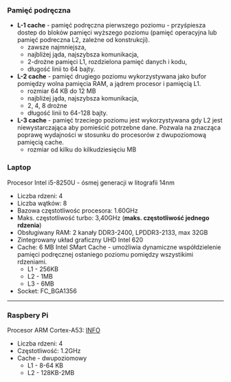 ### Pamięć podręczna
- **L-1 cache** - pamięć podręczna pierwszego poziomu - przyśpiesza dostep do bloków pamięci wyższego poziomu (pamięć operacyjna lub pamięć podreczna L2, zależne od konstrukcji). 
    * zawsze najmniejsza,
    * najbliżej jąda, najszybsza komunikacja,
     * 2-drożne pamięci L1, rozdzielona pamięć danych i kodu, 
     * długość linii to 64 bajty.
- **L-2 cache** - pamięć drugiego poziomu wykorzystywana jako bufor pomiędzy wolna pamięcia RAM, a jądrem procesor i pamięcią L1.
    * rozmiar  64 KB do 12 MB
    * najbliżej jąda, najszybsza komunikacja,
     * 2, 4, 8 drożne
     * długość linii to 64-128 bajty.
- **L-3 cache** - pamięć trzeciego poziomu jest wykorzystywana gdy L2 jest niewystarczająca aby pomieścić potrzebne dane. Pozwala na znacząca poprawę wydajności w stosunku do procesorów z dwupoziomową pamięcią cache.
    * rozmiar od kilku do kilkudziesięciu MB

### Laptop
Procesor Intel i5-8250U - ósmej generacji w litografii 14nm
- Liczba rdzeni: 4
- Liczba wątków: 8
- Bazowa częstotliwośc procesora: 1.60GHz
- Maks. częstotliwość turbo: 3,40GHz (**maks. częstotliwość jednego rdzenia**)
- Obsługiwany RAM: 2 kanały DDR3-2400, LPDDR3-2133, max 32GB
- Zintegrowany układ graficzny UHD Intel 620
- Cache: 6 MB Intel SMart Cache - umożliwia dynamiczne współdzielenie pamięci podręcznej ostaniego poziomu pomiędzy wszystikimi rdzeniami.
    * L1 - 256KB
    * L2 - 1MB
    * L3 - 6MB
- Socket: FC_BGA1356

---

### Raspbery Pi
Procesor ARM Cortex-A53:
[INFO](https://en.wikichip.org/wiki/arm_holdings/microarchitectures/cortex-a53)
- Liczba rdzeni: 4
- Częstotliwość: 1.2GHz
- Cache - dwupoziomowy
    * L1 - 8-64 KB
    * L2 - 128KB-2MB